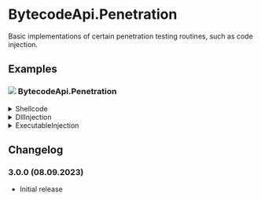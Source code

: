 # BytecodeApi.Penetration

Basic implementations of certain penetration testing routines, such as code injection.

## Examples

### ![](http://bytecode77.com/public/vs/namespace.png) BytecodeApi.Penetration

<details>
<summary>Shellcode</summary>

The `Shellcode` class handles compiled assembly that is typically position independent.

```
byte[] compiledInstructions = ...;
Shellcode.Execute(compiledInstructions);
```

To extract the code section from an executable file, use `ExtractFromExecutable`:

```
byte[] exeFile = File.ReadAllBytes(@"C:\Windows\explorer.exe");
byte[] textSection = Shellcode.ExtractFromExecutable(exeFile);
```
</details>

<details>
<summary>DllInjection</summary>

To inject a running process with a DLL, use `DllInjection.Inject`:

```
using Process process = Process.GetProcessesByName("explorer")[0];
DllInjection.Inject(process, @"C:\path\to\library.dll");
```
</details>

<details>
<summary>ExecutableInjection</summary>

To perform process hollowing, use the `RunPE` method. An optional parameter enables parent process spoofing.

```
byte[] exeFile = ...;
int spoofedParentProcessId = ...;
ExecutableInjection.RunPE(@"C:\Windows\System32\svchost.exe", null, exeFile, spoofedParentProcessId);
```

To load and invoke a .NET executable, use `ExecuteDotNetAssembly`:

```
byte[] dotNetExecutable = ...;
ExecutableInjection.ExecuteDotNetAssembly(dotNetExecutable, new[] { "arg1", "arg2" });
```
</details>

## Changelog

### 3.0.0 (08.09.2023)

* Initial release